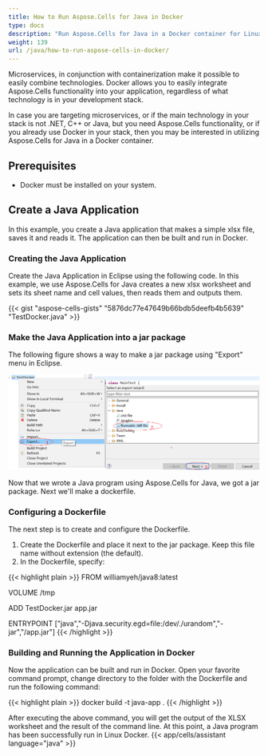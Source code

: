 ```yaml
---
title: How to Run Aspose.Cells for Java in Docker
type: docs
description: "Run Aspose.Cells for Java in a Docker container for Linux. "
weight: 139
url: /java/how-to-run-aspose-cells-in-docker/
---
```


Microservices, in conjunction with containerization make it possible to easily combine technologies. Docker allows you to easily integrate Aspose.Cells functionality into your application, regardless of what technology is in your development stack.

In case you are targeting microservices, or if the main technology in your stack is not .NET, C++ or Java, but you need Aspose.Cells functionality, or if you already use Docker in your stack, then you may be interested in utilizing Aspose.Cells for Java in a Docker container.

## Prerequisites

- Docker must be installed on your system. 

## Create a Java Application

In this example, you create a Java application that makes a simple xlsx file, saves it and reads it. The application can then be built and run in Docker.

### Creating the Java Application

Create the Java Application in Eclipse using the following code. In this example, we use Aspose.Cells for Java creates a new xlsx worksheet and sets its sheet name and cell values, then reads them and outputs them.

{{< gist "aspose-cells-gists" "5876dc77e47649b66bdb5deefb4b5639" "TestDocker.java" >}}

### Make the Java Application into a jar package

The following figure shows a way to make a jar package using "Export" menu in Eclipse.

**![Make Jar using Eclipse](MakeJar.png)**

Now that we wrote a Java program using Aspose.Cells for Java, we got a jar package. Next we'll make a dockerfile.

### Configuring a Dockerfile

The next step is to create and configure the Dockerfile.

1. Create the Dockerfile and place it next to the jar package. Keep this file name without extension (the default).
2. In the Dockerfile, specify:

{{< highlight plain >}}
   FROM williamyeh/java8:latest

   VOLUME /tmp

   ADD TestDocker.jar app.jar

   ENTRYPOINT ["java","-Djava.security.egd=file:/dev/./urandom","-jar","/app.jar"]
{{< /highlight >}}

### Building and Running the Application in Docker

Now the application can be built and run in Docker. Open your favorite command prompt, change directory to the folder with the Dockerfile and run the following command:

{{< highlight plain >}}
docker build -t java-app .
{{< /highlight >}}

After executing the above command, you will get the output of the XLSX worksheet and the result of the command line. At this point, a Java program has been successfully run in Linux Docker.
{{< app/cells/assistant language="java" >}}